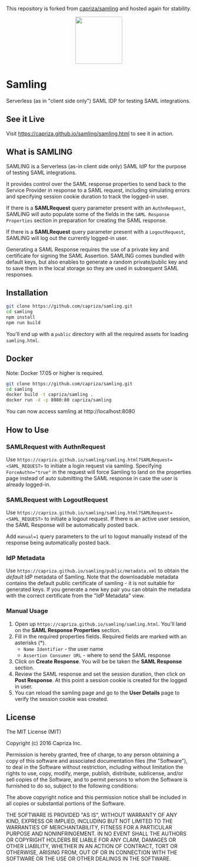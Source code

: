 This repository is forked from [capriza/samling](https://github.com/capriza/samling) and hosted again for stability.

<div align="center"><img src="https://capriza.github.io/images/logos/logos-scorpion.svg" height="128" /></div>

Samling
===

Serverless (as in "client side only") SAML IDP for testing SAML integrations.

## See it Live

Visit https://capriza.github.io/samling/samling.html to see it in action.

## What is SAMLING

SAMLING is a Serverless (as-in client side only) SAML IdP for the purpose of testing SAML integrations.

It provides control over the SAML response properties to send back to the Service Provider in response to a SAML request,
including simulating errors and specifying session cookie duration to track the logged-in user.

If there is a <strong>SAMLRequest</strong> query parameter present with an `AuthnRequest`,
SAMLING will auto populate some of the fields in the `SAML Response Properties` section in preparation for creating the SAML response.

If there is a <strong>SAMLRequest</strong> query parameter present with a `LogoutRequest`,
SAMLING will log out the currently logged-in user.

Generating a SAML Response requires the use of a private key and certificate for signing the SAML Assertion.
SAMLING comes bundled with default keys, but also enables to generate a random private/public key and to save them in the local storage so they are used in
subsequent SAML responses.

## Installation

```bash
git clone https://github.com/capriza/samling.git
cd samling
npm install
npm run build
```

You'll end up with a `public` directory with all the required assets for loading `samling.html`.

## Docker

Note: Docker 17.05 or higher is required.

```bash
git clone https://github.com/capriza/samling.git
cd samling
docker build -t capriza/samling .
docker run -d -p 8080:80 capriza/samling
```
You can now access samling at http://localhost:8080

## How to Use

### SAMLRequest with AuthnRequest

Use `https://capriza.github.io/samling/samling.html?SAMLRequest=<SAML_REQUEST>` to initiate a login request via samling.
Specifying `ForceAuthn="true"` in the request will force Samling to land on the properties page instead of auto submitting the SAML response
in case the user is already logged-in.

### SAMLRequest with LogoutRequest

Use `https://capriza.github.io/samling/samling.html?SAMLRequest=<SAML_REQUEST>` to initiate a logout request.
If there is an active user session, the SAML Response will be automatically posted back.

Add `manual=1` query parameters to the url to logout manually instead of the response being automatically posted back.

### IdP Metadata

Use `https://capriza.github.io/samling/public/metadata.xml` to obtain the _default_ IdP metadata of Samling. Note that the downloadable metadata contains the default public certificate of samling - it is not suitable for generated keys. If you generate a new key pair you can obtain the metadata with the correct certificate from the "IdP Metadata" view.

### Manual Usage

1. Open up `https://capriza.github.io/samling/samling.html`. You'll land on the **SAML Response Properties** section.
2. Fill in the required properties fields. Required fields are marked with an asterisks (*).
   * `Name Identifier` - the user name
   * `Assertion Consumer URL` - where to send the SAML response
3. Click on **Create Response**. You will be be taken the **SAML Response** section.
4. Review the SAML response and set the session duration, then click on **Post Response**. At this point a session cookie
   is created for the logged in user.
5. You can reload the samling page and go to the **User Details** page to verify the session cookie was created.

## License

The MIT License (MIT)

Copyright (c) 2016 Capriza Inc.

Permission is hereby granted, free of charge, to any person obtaining a copy
of this software and associated documentation files (the "Software"), to deal
in the Software without restriction, including without limitation the rights
to use, copy, modify, merge, publish, distribute, sublicense, and/or sell
copies of the Software, and to permit persons to whom the Software is
furnished to do so, subject to the following conditions:

The above copyright notice and this permission notice shall be included in
all copies or substantial portions of the Software.

THE SOFTWARE IS PROVIDED "AS IS", WITHOUT WARRANTY OF ANY KIND, EXPRESS OR
IMPLIED, INCLUDING BUT NOT LIMITED TO THE WARRANTIES OF MERCHANTABILITY,
FITNESS FOR A PARTICULAR PURPOSE AND NONINFRINGEMENT. IN NO EVENT SHALL THE
AUTHORS OR COPYRIGHT HOLDERS BE LIABLE FOR ANY CLAIM, DAMAGES OR OTHER
LIABILITY, WHETHER IN AN ACTION OF CONTRACT, TORT OR OTHERWISE, ARISING FROM,
OUT OF OR IN CONNECTION WITH THE SOFTWARE OR THE USE OR OTHER DEALINGS IN
THE SOFTWARE.

